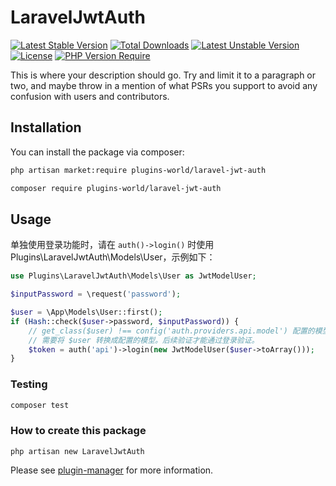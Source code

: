 # LaravelJwtAuth

[![Latest Stable Version](http://poser.pugx.org/plugins-world/laravel-jwt-auth/v)](https://packagist.org/packages/plugins-world/laravel-jwt-auth)
[![Total Downloads](http://poser.pugx.org/plugins-world/laravel-jwt-auth/downloads)](https://packagist.org/packages/plugins-world/laravel-jwt-auth)
[![Latest Unstable Version](http://poser.pugx.org/plugins-world/laravel-jwt-auth/v/unstable)](https://packagist.org/packages/plugins-world/laravel-jwt-auth) [![License](http://poser.pugx.org/plugins-world/laravel-jwt-auth/license)](https://packagist.org/packages/plugins-world/laravel-jwt-auth)
[![PHP Version Require](http://poser.pugx.org/plugins-world/laravel-jwt-auth/require/php)](https://packagist.org/packages/plugins-world/laravel-jwt-auth)

This is where your description should go. Try and limit it to a paragraph or two, and maybe throw in a mention of what PSRs you support to avoid any confusion with users and contributors.

## Installation

You can install the package via composer:

```bash
php artisan market:require plugins-world/laravel-jwt-auth

composer require plugins-world/laravel-jwt-auth
```

## Usage

单独使用登录功能时，请在 `auth()->login()` 时使用 Plugins\LaravelJwtAuth\Models\User，示例如下：

```php
use Plugins\LaravelJwtAuth\Models\User as JwtModelUser;

$inputPassword = \request('password');

$user = \App\Models\User::first();
if (Hash::check($user->password, $inputPassword)) {
    // get_class($user) !== config('auth.providers.api.model') 配置的模型时，
    // 需要将 $user 转换成配置的模型。后续验证才能通过登录验证。
    $token = auth('api')->login(new JwtModelUser($user->toArray()));
}
```

### Testing

``` bash
composer test
```

### How to create this package

`php artisan new LaravelJwtAuth`

Please see [plugin-manager](https://github.com/plugins-world/plugin-manager) for more information.

